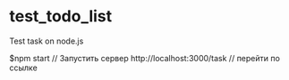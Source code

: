 # test_todo_list
Test task on node.js

$npm start // Запустить сервер
http://localhost:3000/task // перейти по ссылке 
